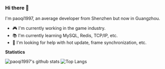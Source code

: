 ### Hi there 👋

I'm paoqi1997, an average developer from Shenzhen but now in Guangzhou.

- 🎮 I'm currently working in the game industry.
- 📚 I'm currently learning MySQL, Redis, TCP/IP, etc.
- 🔭 I'm looking for help with hot update, frame synchronization, etc.

**Statistics**

![paoqi1997's github stats](https://github-readme-stats.vercel.app/api?username=paoqi1997&show_icons=true&theme=nightowl)
![Top Langs](https://github-readme-stats.vercel.app/api/top-langs/?username=paoqi1997&layout=compact&theme=nightowl&langs_count=6)

